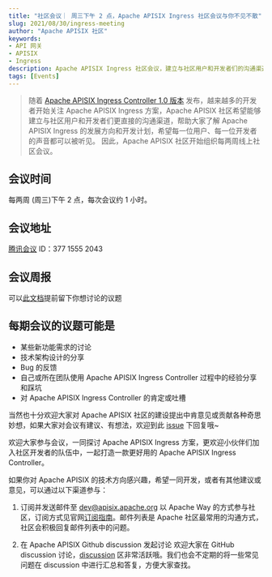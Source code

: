 ```yaml
---
title: "社区会议｜ 周三下午 2 点，Apache APISIX Ingress 社区会议与你不见不散"
slug: 2021/08/30/ingress-meeting
author: "Apache APISIX 社区"
keywords:
- API 网关
- APISIX
- Ingress
description: Apache APISIX Ingress 社区会议，建立与社区用户和开发者们的沟通渠道，帮助大家了解 Apache APISIX Ingress 的发展方向和开发计划。 
tags: [Events]
---
```


> 随着 [Apache APISIX Ingress Controller 1.0 版本](https://apisix.apache.org/blog/2021/06/18/first-GA-version-v1.0-of-Apache-APISIX-Ingress-Controller-released) 发布，越来越多的开发者开始关注 Apache APISIX Ingress 方案，Apache APISIX 社区希望能够建立与社区用户和开发者们更直接的沟通渠道，帮助大家了解 Apache APISIX Ingress 的发展方向和开发计划，希望每一位用户、每一位开发者的声音都可以被听见。 因此，Apache APISIX 社区开始组织每两周线上社区会议。

<!--truncate-->

## 会议时间

每两周 (周三)下午 2 点，每次会议约 1 小时。

## 会议地址

[腾讯会议](https://meeting.tencent.com/s/eTvhm052verD) ID：377 1555 2043

## 会议周报

可以[此文档](https://docs.qq.com/doc/DSEhMeGJ0UXdydFJy)提前留下你想讨论的议题

## 每期会议的议题可能是

- 某些新功能需求的讨论
- 技术架构设计的分享
- Bug 的反馈
- 自己或所在团队使用 Apache APISIX Ingress Controller 过程中的经验分享和踩坑
- 对 Apache APISIX Ingress Controller 的肯定或吐槽

当然也十分欢迎大家对 Apache APISIX 社区的建设提出中肯意见或贡献各种奇思妙想，如果大家对会议有建议、有想法，欢迎到此 [issue](https://github.com/apache/apisix-ingress-controller/issues/614) 下回复哦~

欢迎大家参与会议，一同探讨 Apache APISIX Ingress 方案，更欢迎小伙伴们加入社区开发者的队伍中，一起打造一款更好用的 Apache APISIX Ingress Controller。

如果你对 Apache APISIX 的技术方向感兴趣，希望一同开发，或者有其他建议或意见，可以通过以下渠道参与：

1. 订阅并发送邮件至 dev@apisix.apache.org‍
以 Apache Way 的方式参与社区，订阅方式见官网[订阅指南](https://apisix.apache.org/docs/general/join)。邮件列表是 Apache 社区最常用的沟通方式，社区会积极回复邮件列表中的问题。

2. 在 Apache APISIX Github discussion 发起讨论
欢迎大家在 GitHub discussion 讨论，[discussion](https://github.com/apache/apisix/discussions) 区非常活跃哦。我们也会不定期的将一些常见问题在 discussion 中进行汇总和答复，方便大家查找。
